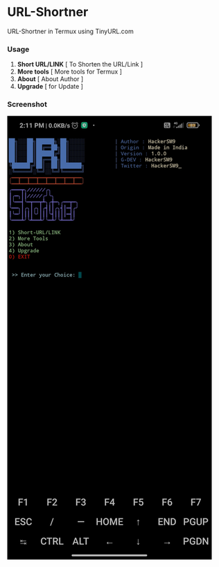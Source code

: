 # URL-Shortner
URL-Shortner in Termux using TinyURL.com
### Usage
1) **Short URL/LINK** [ To Shorten the URL/Link ]
2) **More tools** [ More tools for Termux ]
3) **About** [ About Author ]
4) **Upgrade** [ for Update ]
### Screenshot
<img src="https://raw.githubusercontent.com/HackerSM9/URL-Shortner/main/.src/Screenshot_2022-08-01-14-11-16-587_com.termux.jpg" alt="">
